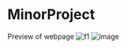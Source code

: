 # MinorProject

Preview of webpage
![f1](https://github.com/Shradha1303/MinorProject/assets/101780065/54785eea-4d38-463c-9062-3937cab6bb65)
![image](https://github.com/Shradha1303/MinorProject/assets/101780065/d250a956-b17c-4299-b3bf-b7c16bff34d0)

